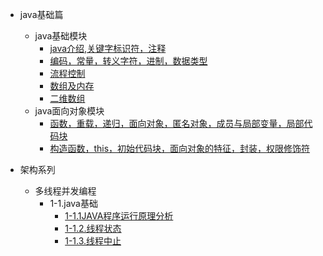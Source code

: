 * java基础篇
  * java基础模块
     * [java介绍,关键字标识符，注释](docs/base/javabase/java介绍,关键字标识符，注释.md)
     * [编码，常量，转义字符，进制，数据类型](docs/base/javabase/编码，常量，转义字符，进制，数据类型.md)
     * [流程控制](docs/base/javabase/流程控制.md)
     * [数组及内存](docs/base/javabase/数组及内存.md)
     * [二维数组](docs/base/javabase/二维数组.md)  
  * java面向对象模块
     * [函数，重载，递归，面向对象，匿名对象，成员与局部变量，局部代码块](docs/base/javabase/函数，重载，递归，面向对象，匿名对象，成员与局部变量，局部代码块.md)
     * [构造函数，this，初始代码块，面向对象的特征，封装，权限修饰符](docs/base/javabase/构造函数，this，初始代码块，面向对象的特征，封装，权限修饰符.md)
     
     
     
* 架构系列
  * 多线程并发编程
     * 1-1.java基础
        * [1-1.1JAVA程序运行原理分析](docs/framerak/多线程并发编程/java基础/1-1.1JAVA程序运行原理分析.md)
        * [1-1.2.线程状态](docs/framerak/多线程并发编程/java基础/1-1.2.线程状态.md)
        * [1-1.3.线程中止](docs/framerak/多线程并发编程/java基础/1-1.3.线程中止.md)
  